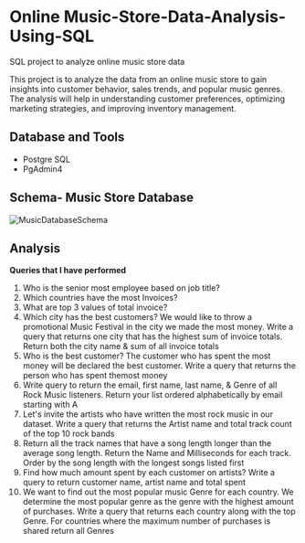 # Online Music-Store-Data-Analysis-Using-SQL
SQL project to analyze online music store data


This project is to analyze the data from an online music store to gain insights into customer behavior, sales trends, and popular music genres. The analysis will help in understanding customer preferences, optimizing marketing strategies, and improving inventory management.


## Database and Tools
* Postgre SQL
* PgAdmin4

## Schema- Music Store Database 
![MusicDatabaseSchema](https://user-images.githubusercontent.com/112153548/213707717-bfc9f479-52d9-407b-99e1-e94db7ae10a3.png)

## Analysis
**Queries that I have performed**
1. Who is the senior most employee based on job title?
2. Which countries have the most Invoices?
3. What are top 3 values of total invoice?
4. Which city has the best customers? We would like to throw a promotional Music
   Festival in the city we made the most money. Write a query that returns one 
   city that has the highest sum of invoice totals. Return both the city name & 
   sum of all invoice totals
5. Who is the best customer? The customer who has spent the most money will be
   declared the best customer. Write a query that returns the person who has spent 
   themost money
6. Write query to return the email, first name, last name, & Genre of all Rock 
   Music listeners. Return your list ordered alphabetically by email starting with 
   A
7. Let's invite the artists who have written the most rock music in our dataset. 
   Write a query that returns the Artist name and total track count of the top 10 
   rock bands
8. Return all the track names that have a song length longer than the average song 
   length. Return the Name and Milliseconds for each track. Order by the song 
   length with the longest songs listed first
9. Find how much amount spent by each customer on artists? Write a query to return
   customer name, artist name and total spent
10. We want to find out the most popular music Genre for each country. We 
    determine the most popular genre as the genre with the highest amount of 
    purchases. Write a query that returns each country along with the top Genre. 
    For countries where the maximum number of purchases is shared return all Genres
   
